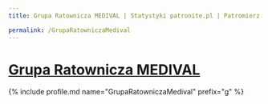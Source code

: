 ```yaml
---
title: Grupa Ratownicza MEDIVAL | Statystyki patronite.pl | Patromierz

permalink: /GrupaRatowniczaMedival
---
```


# [Grupa Ratownicza MEDIVAL](https://patronite.pl/GrupaRatowniczaMedival)

{% include profile.md name="GrupaRatowniczaMedival" prefix="g" %}
